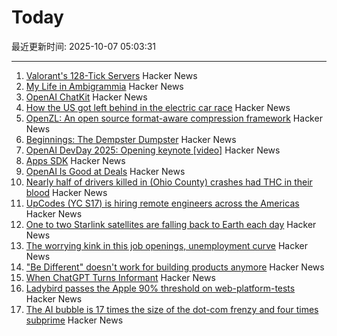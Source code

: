 # Today

最近更新时间: 2025-10-07 05:03:31

--- 
1. [Valorant's 128-Tick Servers](https://technology.riotgames.com/news/valorants-128-tick-servers) Hacker News
2. [My Life in Ambigrammia](https://www.theatlantic.com/ideas/archive/2025/10/ambigrams-words-double-meanings-art/684404/) Hacker News
3. [OpenAI ChatKit](https://github.com/openai/chatkit-js) Hacker News
4. [How the US got left behind in the electric car race](https://www.bbc.com/news/articles/c8ex2l58en4o) Hacker News
5. [OpenZL: An open source format-aware compression framework](https://engineering.fb.com/2025/10/06/developer-tools/openzl-open-source-format-aware-compression-framework/) Hacker News
6. [Beginnings: The Dempster Dumpster](https://www.classicrefusetrucks.com/albums/DE/DE01.html) Hacker News
7. [OpenAI DevDay 2025: Opening keynote [video]](https://www.youtube.com/watch?v=hS1YqcewH0c) Hacker News
8. [Apps SDK](https://developers.openai.com/apps-sdk/) Hacker News
9. [OpenAI Is Good at Deals](https://www.bloomberg.com/opinion/newsletters/2025-10-06/openai-is-good-at-deals) Hacker News
10. [Nearly half of drivers killed in (Ohio County) crashes had THC in their blood](https://www.sciencedaily.com/releases/2025/10/251005085621.htm) Hacker News
11. [UpCodes (YC S17) is hiring remote engineers across the Americas](https://up.codes/careers?utm_source=HN) Hacker News
12. [One to two Starlink satellites are falling back to Earth each day](https://earthsky.org/human-world/1-to-2-starlink-satellites-falling-back-to-earth-each-day/) Hacker News
13. [The worrying kink in this job openings, unemployment curve](https://www.axios.com/2025/10/06/jobs-unemployment-fed-interest-rates) Hacker News
14. ["Be Different" doesn't work for building products anymore](https://iamcharliegraham.substack.com/p/be-different-doesnt-work-for-building) Hacker News
15. [When ChatGPT Turns Informant](https://www.futureofbeinghuman.com/p/when-chatgpt-turns-snitch) Hacker News
16. [Ladybird passes the Apple 90% threshold on web-platform-tests](https://twitter.com/awesomekling/status/1974781722953953601) Hacker News
17. [The AI bubble is 17 times the size of the dot-com frenzy and four times subprime](https://www.morningstar.com/news/marketwatch/20251003175/the-ai-bubble-is-17-times-the-size-of-the-dot-com-frenzy-and-four-times-subprime-this-analyst-argues) Hacker News
